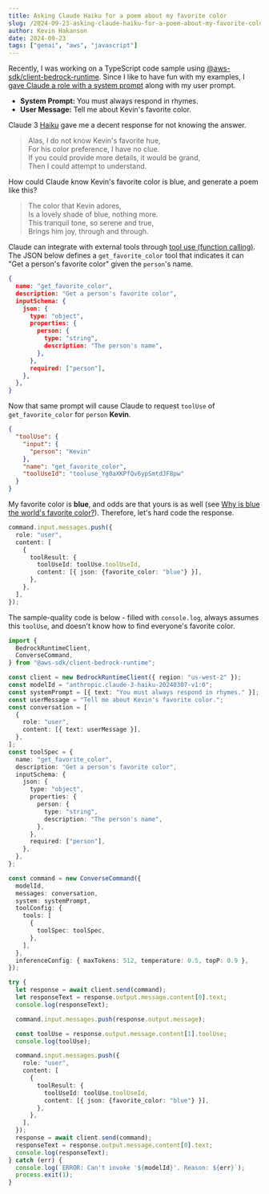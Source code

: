 ```yaml
---
title: Asking Claude Haiku for a poem about my favorite color
slug: /2024-09-23-asking-claude-haiku-for-a-poem-about-my-favorite-color
author: Kevin Hakanson
date: 2024-09-23
tags: ["genai", "aws", "javascript"]
---
```

Recently, I was working on a TypeScript code sample using [@aws-sdk/client-bedrock-runtime](https://docs.aws.amazon.com/AWSJavaScriptSDK/v3/latest/Package/-aws-sdk-client-bedrock-runtime/).  Since I like to have fun with my examples, I [gave Claude a role with a system prompt](https://docs.anthropic.com/en/docs/build-with-claude/prompt-engineering/system-prompts) along with my user prompt.

- **System Prompt:**  You must always respond in rhymes.
- **User Message:**  Tell me about Kevin's favorite color.

Claude 3 [Haiku](https://www.anthropic.com/claude/haiku) gave me a decent response for not knowing the answer.

> Alas, I do not know Kevin's favorite hue,  
> For his color preference, I have no clue.  
> If you could provide more details, it would be grand,  
> Then I could attempt to understand.  

How could Claude know Kevin's favorite color is blue, and generate a poem like this?

> The color that Kevin adores,  
> Is a lovely shade of blue, nothing more.  
> This tranquil tone, so serene and true,  
> Brings him joy, through and through.  

Claude can integrate with external tools through [tool use (function calling)](https://docs.anthropic.com/en/docs/build-with-claude/tool-use).  The JSON below defines a `get_favorite_color` tool that indicates it can "Get a person's favorite color" given the `person`'s name.

```json
{
  name: "get_favorite_color",
  description: "Get a person's favorite color",
  inputSchema: {
    json: {
      type: "object",
      properties: {
        person: {
          type: "string",
          description: "The person's name",
        },
      },
      required: ["person"],
    },
  },
}
```

Now that same prompt will cause Claude to request `toolUse` of `get_favorite_color` for `person` **Kevin**.

```json
{
  "toolUse": {
    "input": {
      "person": "Kevin"
    },
    "name": "get_favorite_color",
    "toolUseId": "tooluse_Yg0aXKPfQv6ypSmtdJF8pw"
  }
}
```

My favorite color is **blue**, and odds are that yours is as well (see [Why is blue the world's favorite color?](https://today.yougov.com/international/articles/12335-why-blue-worlds-favorite-color)).  Therefore, let's hard code the response.

```typescript
command.input.messages.push({
  role: "user",
  content: [
    {
      toolResult: {
        toolUseId: toolUse.toolUseId,
        content: [{ json: {favorite_color: "blue"} }],
      },
    },
  ],
});
```

The sample-quality code is below - filled with `console.log`, always assumes this `toolUse`, and doesn't know how to find everyone's favorite color.

```typescript
import {
  BedrockRuntimeClient,
  ConverseCommand,
} from "@aws-sdk/client-bedrock-runtime";

const client = new BedrockRuntimeClient({ region: "us-west-2" });
const modelId = "anthropic.claude-3-haiku-20240307-v1:0";
const systemPrompt = [{ text: "You must always respond in rhymes." }];
const userMessage = "Tell me about Kevin's favorite color.";
const conversation = [
  {
    role: "user",
    content: [{ text: userMessage }],
  },
];
const toolSpec = {
  name: "get_favorite_color",
  description: "Get a person's favorite color",
  inputSchema: {
    json: {
      type: "object",
      properties: {
        person: {
          type: "string",
          description: "The person's name",
        },
      },
      required: ["person"],
    },
  },
};

const command = new ConverseCommand({
  modelId,
  messages: conversation,
  system: systemPrompt,
  toolConfig: {
    tools: [
      {
        toolSpec: toolSpec,
      },
    ],
  },
  inferenceConfig: { maxTokens: 512, temperature: 0.5, topP: 0.9 },
});

try {
  let response = await client.send(command);
  let responseText = response.output.message.content[0].text;
  console.log(responseText);

  command.input.messages.push(response.output.message);

  const toolUse = response.output.message.content[1].toolUse;
  console.log(toolUse);

  command.input.messages.push({
    role: "user",
    content: [
      {
        toolResult: {
          toolUseId: toolUse.toolUseId,
          content: [{ json: {favorite_color: "blue"} }],
        },
      },
    ],
  });
  response = await client.send(command);
  responseText = response.output.message.content[0].text;
  console.log(responseText);
} catch (err) {
  console.log(`ERROR: Can't invoke '${modelId}'. Reason: ${err}`);
  process.exit(1);
}
```
